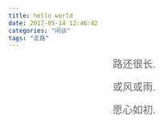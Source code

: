 ```yaml
---
title: hello world
date: 2017-05-14 12:46:42
categories: "闲谈"
tags: "走路"
---
```

<center style="color:#666;font-size:20px">
 路还很长.
</center>
<br>
<center style="color:#666;font-size:20px">
 或风或雨.
</center>
<br>
<center style="color:#666;font-size:20px">
 愿心如初.
</center>